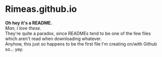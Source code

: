 # Rimeas.github.io
**Oh hey it's a README.** <br>
*Man, I love these.* <br>
They're quite a paradox, since READMEs tend to be one of the few files which aren't read when downloading whatever. <br>
Anyhow, this just so happens to be the first file I'm creating on/with Github so... yay. <br>
